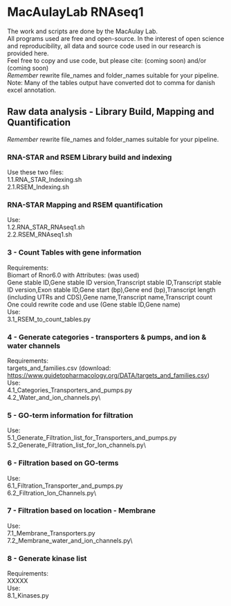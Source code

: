 # MacAulayLab RNAseq1 #
The work and scripts are done by the MacAulay Lab.\
All programs used are free and open-source.
In the interest of open science and reproducibility, all data and source code used in our research is provided here.\
Feel free to copy and use code, but please cite: (coming soon) and/or (coming soon) \
*Remember* rewrite file_names and folder_names suitable for your pipeline.\
Note: Many of the tables output have converted dot to comma for danish excel annotation.

## Raw data analysis - Library Build, Mapping and Quantification ##
*Remember* rewrite file_names and folder_names suitable for your pipeline.

### RNA-STAR and RSEM Library build and indexing ###
Use these two files:\
1.1.RNA_STAR_Indexing.sh\
2.1.RSEM_Indexing.sh

### RNA-STAR Mapping and RSEM quantification ###
Use:\
1.2.RNA_STAR_RNAseq1.sh\
2.2.RSEM_RNAseq1.sh

### 3 - Count Tables with gene information ###
Requirements:\
Biomart of Rnor6.0 with Attributes: (was used)\
Gene stable ID,Gene stable ID version,Transcript stable ID,Transcript stable ID version,Exon stable ID,Gene start (bp),Gene end (bp),Transcript length (including UTRs and CDS),Gene name,Transcript name,Transcript count\
One could rewrite code and use (Gene stable ID,Gene name)\
Use:\
3.1_RSEM_to_count_tables.py

### 4 - Generate categories - transporters & pumps, and ion & water channels ###
Requirements:\
targets_and_families.csv (download: https://www.guidetopharmacology.org/DATA/targets_and_families.csv)\
Use:\
4.1_Categories_Transporters_and_pumps.py\
4.2_Water_and_ion_channels.py\

### 5 - GO-term information for filtration ###
Use:\
5.1_Generate_Filtration_list_for_Transporters_and_pumps.py\
5.2_Generate_Filtration_list_for_Ion_channels.py\

### 6 - Filtration based on GO-terms ###
Use:\
6.1_Filtration_Transporter_and_pumps.py\
6.2_Filtration_Ion_Channels.py\

### 7 - Filtration based on location - Membrane  ###
Use:\
7.1_Membrane_Transporters.py\
7.2_Membrane_water_and_ion_channels.py\

### 8 - Generate kinase list  ###
Requirements:\
XXXXX \
Use:\
8.1_Kinases.py
